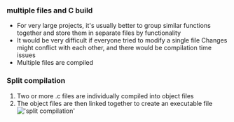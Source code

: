 ### multiple files and C build
- For very large projects, it's usually better to group similar functions together and store them in separate files by functionality
- It would be very difficult if everyone tried to modify a single file
    Changes might conflict with each other, and there would be compilation time issues
- Multiple files are compiled



### Split compilation
1. Two or more .c files are individually compiled into object files
2. The object files are then linked together to create an executable file
!['split compilation'](/split%20compliation.png)